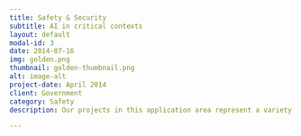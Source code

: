 ```yaml
---
title: Safety & Security
subtitle: AI in critical contexts
layout: default
modal-id: 3
date: 2014-07-16
img: golden.png
thumbnail: golden-thumbnail.png
alt: image-alt
project-date: April 2014
client: Government
category: Safety
description: Our projects in this application area represent a variety of critical contexts for artificial intelligence and machin learning that are collaborations with ndustrial and government sponsors at the local, state, and federal level.

---
```


